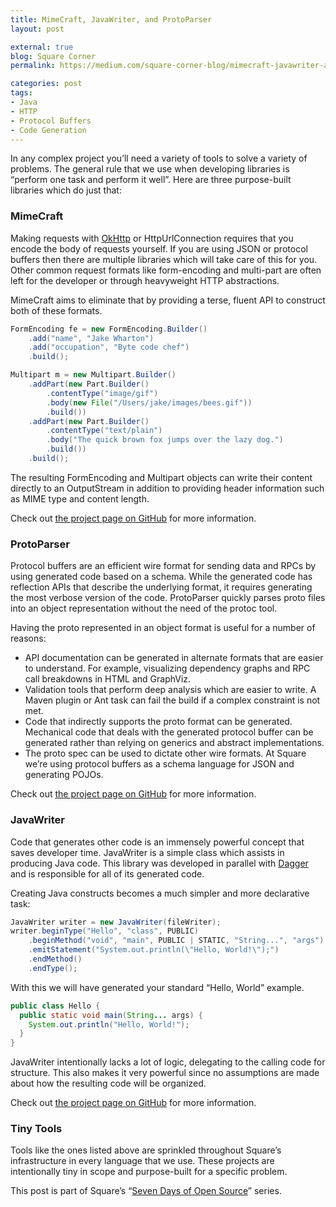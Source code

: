```yaml
---
title: MimeCraft, JavaWriter, and ProtoParser
layout: post

external: true
blog: Square Corner
permalink: https://medium.com/square-corner-blog/mimecraft-javawriter-and-protoparser-7a3feaa11d69

categories: post
tags:
- Java
- HTTP
- Protocol Buffers
- Code Generation
---
```


In any complex project you’ll need a variety of tools to solve a variety of problems. The general rule that we use when developing libraries is “perform one task and perform it well”. Here are three purpose-built libraries which do just that:


### MimeCraft

Making requests with [OkHttp](http://square.github.io/okhttp/) or HttpUrlConnection requires that you encode the body of requests yourself. If you are using JSON or protocol buffers then there are multiple libraries which will take care of this for you. Other common request formats like form-encoding and multi-part are often left for the developer or through heavyweight HTTP abstractions.

MimeCraft aims to eliminate that by providing a terse, fluent API to construct both of these formats.

```java
FormEncoding fe = new FormEncoding.Builder()
    .add("name", "Jake Wharton")
    .add("occupation", "Byte code chef")
    .build();

Multipart m = new Multipart.Builder()
    .addPart(new Part.Builder()
        .contentType("image/gif")
        .body(new File("/Users/jake/images/bees.gif"))
        .build())
    .addPart(new Part.Builder()
        .contentType("text/plain")
        .body("The quick brown fox jumps over the lazy dog.")
        .build())
    .build();
```

The resulting FormEncoding and Multipart objects can write their content directly to an OutputStream in addition to providing header information such as MIME type and content length.

Check out [the project page on GitHub](https://github.com/square/mimecraft) for more information.


### ProtoParser

Protocol buffers are an efficient wire format for sending data and RPCs by using generated code based on a schema. While the generated code has reflection APIs that describe the underlying format, it requires generating the most verbose version of the code. ProtoParser quickly parses proto files into an object representation without the need of the protoc tool.

Having the proto represented in an object format is useful for a number of reasons:

* API documentation can be generated in alternate formats that are easier to understand. For example, visualizing dependency graphs and RPC call breakdowns in HTML and GraphViz.
* Validation tools that perform deep analysis which are easier to write. A Maven plugin or Ant task can fail the build if a complex constraint is not met.
* Code that indirectly supports the proto format can be generated. Mechanical code that deals with the generated protocol buffer can be generated rather than relying on generics and abstract implementations.
* The proto spec can be used to dictate other wire formats. At Square we’re using protocol buffers as a schema language for JSON and generating POJOs.

Check out [the project page on GitHub](https://github.com/square/protoparser) for more information.


### JavaWriter

Code that generates other code is an immensely powerful concept that saves developer time. JavaWriter is a simple class which assists in producing Java code. This library was developed in parallel with [Dagger](http://square.github.io/dagger/) and is responsible for all of its generated code.

Creating Java constructs becomes a much simpler and more declarative task:

```java
JavaWriter writer = new JavaWriter(fileWriter);
writer.beginType("Hello", "class", PUBLIC)
    .beginMethod("void", "main", PUBLIC | STATIC, "String...", "args")
    .emitStatement("System.out.println(\"Hello, World!\");")
    .endMethod()
    .endType();
```

With this we will have generated your standard “Hello, World” example.

```java
public class Hello {
  public static void main(String... args) {
    System.out.println("Hello, World!");
  }
}
```

JavaWriter intentionally lacks a lot of logic, delegating to the calling code for structure. This also makes it very powerful since no assumptions are made about how the resulting code will be organized.

Check out [the project page on GitHub](https://github.com/square/javawriter) for more information.


### Tiny Tools

Tools like the ones listed above are sprinkled throughout Square’s infrastructure in every language that we use. These projects are intentionally tiny in scope and purpose-built for a specific problem.

This post is part of Square’s “[Seven Days of Open Source](https://corner.squareup.com/2013/05/seven-days-of-open-source.html)” series.